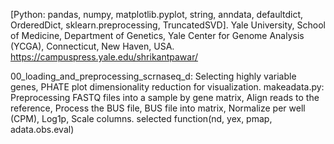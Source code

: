[Python: pandas, numpy, matplotlib.pyplot, string, anndata, defaultdict, OrderedDict, sklearn.preprocessing, TruncatedSVD].
Yale University, School of Medicine, Department of Genetics, Yale Center for Genome Analysis (YCGA), Connecticut,  New Haven, USA.
https://campuspress.yale.edu/shrikantpawar/

00_loading_and_preprocessing_scrnaseq_d: Selecting highly variable genes, PHATE plot dimensionality reduction for visualization.
makeadata.py: Preprocessing FASTQ files into a sample by gene matrix, Align reads to the reference, Process the BUS file, BUS file into matrix, Normalize per well (CPM), Log1p, Scale columns.
selected function(nd, yex, pmap, adata.obs.eval)
